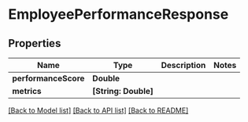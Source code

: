 # EmployeePerformanceResponse

## Properties
Name | Type | Description | Notes
------------ | ------------- | ------------- | -------------
**performanceScore** | **Double** |  | 
**metrics** | **[String: Double]** |  | 

[[Back to Model list]](../README.md#documentation-for-models) [[Back to API list]](../README.md#documentation-for-api-endpoints) [[Back to README]](../README.md)



